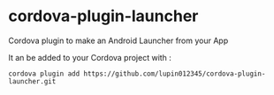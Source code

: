# cordova-plugin-launcher

Cordova plugin to make an Android Launcher from your App

It an be added to your Cordova project with :

```cordova plugin add https://github.com/lupin012345/cordova-plugin-launcher.git```